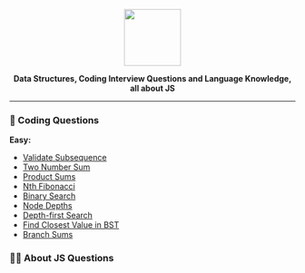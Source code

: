 <p align='center'>
  <img src='https://upload.wikimedia.org/wikipedia/commons/thumb/9/99/Unofficial_JavaScript_logo_2.svg/512px-Unofficial_JavaScript_logo_2.svg.png'  width='100'>
</p>
<p align='center' style='font-weight: bold;'>
  <b>Data Structures, Coding Interview Questions and Language Knowledge, all about JS</b>
</p>

---

### :dart: Coding Questions

__Easy:__
- [Validate Subsequence](./coding_questions/easy/validate_subsequence.md)
- [Two Number Sum](./coding_questions/easy/two_number_sum.md)
- [Product Sums](./coding_questions/easy/product_sum.md)
- [Nth Fibonacci](./coding_questions/easy/nth_fib.md)
- [Binary Search](./coding_questions/easy/binary_search.md)
- [Node Depths](./coding_questions/easy/node_depths.md)
- [Depth-first Search](./coding_questions/easy/depth-first_search.md)
- [Find Closest Value in BST](./coding_questions/easy/find_closest_value_in_bst.md)
- [Branch Sums](./coding_questions/easy/branch_sums.md)

### :teacher: About JS Questions
